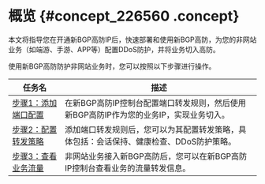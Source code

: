 # 概览 {#concept_226560 .concept}

本文将指导您在开通新BGP高防IP后，快速部署和使用新BGP高防，为您的非网站业务（如端游、手游、APP等）配置DDoS防护，并将业务切入高防。

使用新BGP高防防护非网站业务时，您可以按照以下步骤进行操作。

|任务名|描述|
|---|--|
|[步骤1：添加端口配置](cn.zh-CN/新BGP高防IP/快速入门/防护非网站业务/步骤1：添加端口配置.md#)|在新BGP高防IP控制台配置端口转发规则，然后使用新BGP高防IP作为您的业务IP，实现业务切入。|
|[步骤2：配置转发策略](cn.zh-CN/新BGP高防IP/快速入门/防护非网站业务/步骤2：配置转发策略.md#)|添加端口转发规则后，您可以为其配置转发策略，具体包括：会话保持、健康检查、DDoS防护策略。|
|[步骤3：查看业务流量](cn.zh-CN/新BGP高防IP/快速入门/防护非网站业务/步骤3：查看业务流量.md#)|非网站业务接入新BGP高防后，您可以在新BGP高防IP控制台查看业务的流量转发信息。|

